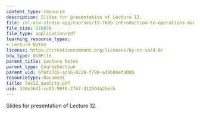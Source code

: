 ```yaml
---
content_type: resource
description: Slides for presentation of Lecture 12.
file: /ol-ocw-studio-app/courses/15-760b-introduction-to-operations-management-spring-2004/336e3641cc8390f6276741250da25ecb_lec12_quality.pdf
file_size: 276670
file_type: application/pdf
learning_resource_types:
- Lecture Notes
license: https://creativecommons.org/licenses/by-nc-sa/4.0/
ocw_type: OCWFile
parent_title: Lecture Notes
parent_type: CourseSection
parent_uid: 6f6f2355-ac56-0228-f798-a49604efa08b
resourcetype: Document
title: lec12_quality.pdf
uid: 336e3641-cc83-90f6-2767-41250da25ecb
---
```

Slides for presentation of Lecture 12.